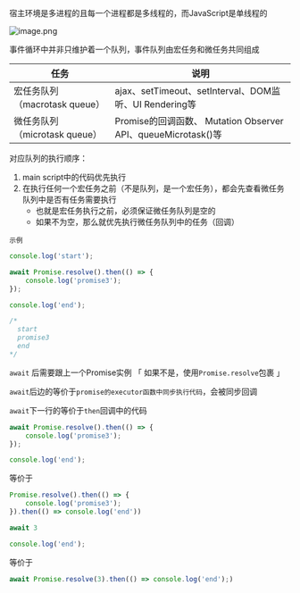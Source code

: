 宿主环境是多进程的且每一个进程都是多线程的，而JavaScript是单线程的

![image.png](https://p3-juejin.byteimg.com/tos-cn-i-k3u1fbpfcp/c186054f61174e61be3614703e49aa10~tplv-k3u1fbpfcp-zoom-1.image) 



事件循环中并非只维护着一个队列，事件队列由宏任务和微任务共同组成 

| 任务                          | 说明                                                         |
| ----------------------------- | ------------------------------------------------------------ |
| 宏任务队列（macrotask queue） | ajax、setTimeout、setInterval、DOM监听、UI Rendering等       |
| 微任务队列（microtask queue） | Promise的回调函数、 Mutation Observer API、queueMicrotask()等 |



对应队列的执行顺序：

1. main script中的代码优先执行
2. 在执行任何一个宏任务之前（不是队列，是一个宏任务），都会先查看微任务队列中是否有任务需要执行
   + 也就是宏任务执行之前，必须保证微任务队列是空的
   + 如果不为空，那么就优先执行微任务队列中的任务（回调）



`示例`

```js
console.log('start');

await Promise.resolve().then(() => {
    console.log('promise3');
});

console.log('end');

/*
  start
  promise3
  end
*/
```



`await` 后需要跟上一个Promise实例 「 如果不是，使用`Promise.resolve`包裹 」

`await`后边的等价于`promise的executor函数中同步执行代码`，会被同步回调

`await`下一行的等价于`then`回调中的代码

```js
await Promise.resolve().then(() => {
    console.log('promise3');
});

console.log('end');
```

等价于

```js
Promise.resolve().then(() => {
    console.log('promise3');
}).then(() => console.log('end'))
```



```js
await 3

console.log('end');
```

等价于

```js
await Promise.resolve(3).then(() => console.log('end');)
```

